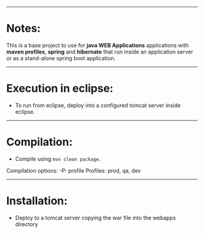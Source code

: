 ******
# Notes:

This is a base project to use for **java WEB Applications** applications with **maven profiles**, **spring** and **hibernate** that run inside an application server or as a stand-alone spring boot application.

*********************
# Execution in eclipse:

- To run from eclipse, deploy into a configured tomcat server inside eclipse.

************
# Compilation:

- Compile using `mvn clean package`.

Compilation options:
-P: profile
Profiles: prod, qa, dev

*************
# Installation:

- Deploy to a tomcat server copying the war file into the webapps directory


